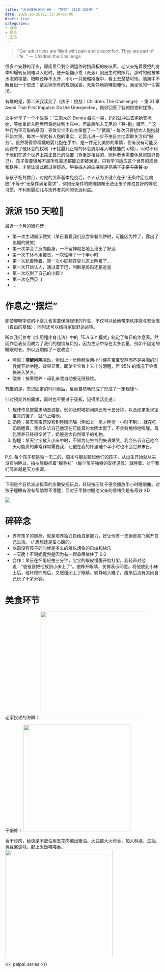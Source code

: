 ```yaml
---
title: "派派成长日记 #6 - “摆烂”（120-150天）"
date: 2025-10-26T11:31:38+08:00
draft: true
categories:
- 派派
- 育儿
- 生活
---
```


> "Our adult lives are filled with pain and discomfort. They are part of life. " — Children the Challenge

很多个安静的深夜，房间里只剩空调运作时挡风板的吱吱声，老父亲拖着疲倦的身体却辗转反侧难以入眠时，便开始翻小乖（派派）刚出生时的照片。那时的他被羊水泡的褶皱，眼睛还睁不太开，小小一只蜷缩襁褓中，看上去楚楚可怜。脑海中不断冒出一个想法：请丢掉所有的规则枷锁，无条件地奶睡抱睡他，满足他的一切需求。

有趣的是，第二天我读到了《孩子：挑战｜Children: The Challenge》 - 第 21 章 Avoid That First Impulse: Do the Unexpected，刚好回答了我的困惑和犹豫。

文中分享了一个小故事：“三周大的 Donna 每次一哭，妈妈就冲进去抱她安抚她，等她重新入睡后再将她放到小床中，但最后陷入无尽的「哭-抱」循环。。” 这种行为不可取的原因：导致宝宝不自主掌握了一门“武器” - 每次只要想大人抱抱就开始大哭。每次一哭就有人抱的事实，让婴儿进一步不由自主地索取关注和“服务”。虽然将香香糯糯的婴儿抱在手中，是一件无比美妙的事情，但有没有可能反而剥夺了他休息的权利（干扰婴儿正常的休息周期与入睡技能的习得），同时不利于他们在这个世界上摆正自己的位置（尊重是相互的，照料者也需要休息照顾好自己）。孩子需要理解不是所有需求都能立即被满足，只有学习适应这个世界的规律和秩序，才能让彼此都过得舒适。~~毕竟成人的生活就是充满了无奈与痛苦 :p~~

与孩子相处数月，对他的哭声基本免疫后，个人认为关键点在于“无条件回应响应”不等于“无条件满足需求”，例如无条件的奶睡抱睡无法让孩子养成良好的睡眠习惯，不利用婴幼儿与抚养者共同的长远利益。


# 派派 150 天啦🐣
最近一个月的里程碑：
- 第一次主动展示微笑（某日看着我们品尝早餐煎饼时，可能因为馋了，露出了谄媚的微笑）
- 第一次学会了反向翻身，一不留神就在地上滚出了好远
- 第一次午休不用接觉，一次性睡了一个半小时
- 第一次趴着睡着，第一次小脚翘在婴儿床上睡着了…
- 第一次开始认人，通过摸下巴，判断是妈妈还是爸爸
- 第一次吃到了自己的小脚丫
- 第一次吃西贝 ;)
- ...


# 作息之“摆烂”

即使咿呀学语的小婴儿也需要保持规律的作息，不仅可以给他带来秩序感与安全感（自由的基础），同时还可以维持家庭舒适运转。

所以我们参考《实用程序育儿法》中的「E.A.S.Y 模式」制定了每日的作息表。然而作息表反而成为了我们的枷锁与负担，因为生活中存在太多变量，例如不固定的睡眠时长。所以近期做了一定改变：
- 睡眠：**清醒间隔**驱动，例如上一觉睡醒后两小时便在宝宝安静而不是哭闹的时候就开始哄睡。效果显著，即使宝宝看上去十分清醒，但 95% 的情况下会很快进入梦乡。
- 喂养：按需喂养 - 母乳亲喂自助餐无限畅饮。

有趣的是，忘记固定的时间表后，反而自然地形成了形成了一定规律～

针对预期外的需求，同时也不要过于死板，记得灵活变通：
1. 规律作息按需求动态调整。例如及时喝奶间隔还有十五分钟，以及如果发现宝宝真的饿了，就马上喂他。
2. 奶睡：某天宝宝还没有到睡眠间隔（例如上一觉才睡觉一小时不到），就在吃奶后睡着，我会告诉自己他现在可能真的太困太累了，不会特地将他叫醒。母乳喂养已经很辛苦了，奶睡是大自然赠予的礼物。
3. 抱睡：某天宝宝放入小床中时，不知为何生气到失语爆哭，我会告诉自己他今天可能真的非常非常需要我，让他在我的怀里睡个半小时也不会世界末日。

P.S. 每个孩子都是独一无二的，周末与朋友聊起他们的孩子，从出生开始就从来没有哄睡过，拍拍屁股抓着“棉毛衫”（每个孩子独特的安抚道具）就睡着。对于我们简直就是天方夜谭。

--- 

下图是今日给派派拔草的水獭安抚玩具，轻轻按压肚子便会播放半小时睡眠曲。对孩子睡眠有没有帮助暂不清楚，但对于平静哄睡老父亲的情绪倒是有奇效 XD 

![](/images/blog/global/17614920897526.jpg)


# 碎碎念

- 养育孩子的目标，就是培养独立自给自足能力，好让他有一天远走高飞离开自己生活。 // 想想还是蛮心酸的。
- 以前没有孩子的时候是多么的难以想象的自由和快乐
- 一天晚上不喝奶竟然是因为有一颗鼻屎堵住了 0.0
- 合作：某日在怀里轻拍三分钟，宝宝的眼皮慢慢开始打架。我轻声对他说：“爸爸要把他放到小床上了”。他睁开眼睛，仿佛表示同意。将他放到小床上后，他环顾四周后，又缓缓闭上了眼睛，安静地入睡了。醒来后没有哭闹自己玩了十多分钟。


# 美食环节

老家投递的海鲜：
<img src="/images/blog/global/202510262322.jpeg" width="350">

干锅虾：
<img src="/images/blog/global/2.jpeg" width="350">

香干炒肉，秘诀是不放油用五花肉煸出猪油，大蒜苗大火炒香，加入料酒、生抽、黄豆酱调味。配上米饭嘎嘎香。
<img src="/images/blog/global/3.jpeg" width="350">




{{< paipai_series >}}

